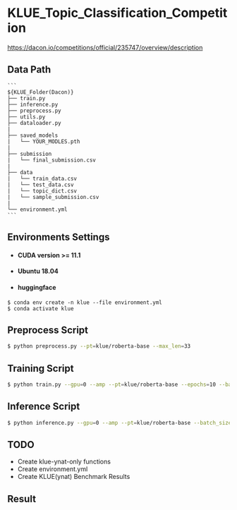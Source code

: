 # KLUE_Topic_Classification_Competition
https://dacon.io/competitions/official/235747/overview/description

## Data Path 

```
​```
${KLUE_Folder(Dacon)}
├── train.py
├── inference.py
├── preprocess.py
├── utils.py
├── dataloader.py
|
├── saved_models
|   └── YOUR_MODLES.pth
|
├── submission
|   └── final_submission.csv
|
├── data
|   └── train_data.csv
|   └── test_data.csv
|   └── topic_dict.csv
|   └── sample_submission.csv
|
└── environment.yml
​```
```

## Environments Settings
- #### CUDA version >= 11.1
- #### Ubuntu 18.04
- #### huggingface
```
$ conda env create -n klue --file environment.yml
$ conda activate klue
```

## Preprocess Script

```bash
$ python preprocess.py --pt=klue/roberta-base --max_len=33
```

## Training Script
```bash
$ python train.py --gpu=0 --amp --pt=klue/roberta-base --epochs=10 --batch_size=32 --exp_name=yours
```

## Inference Script
```bash
$ python inference.py --gpu=0 --amp --pt=klue/roberta-base --batch_size=32 --model_path=YOUR_PATH
```

## TODO
- Create klue-ynat-only functions 
- Create environment.yml
- Create KLUE(ynat) Benchmark Results

## Result

